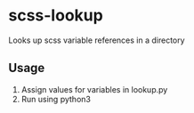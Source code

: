 # scss-lookup
Looks up scss variable references in a directory

## Usage
1. Assign values for variables in lookup.py
2. Run using python3

